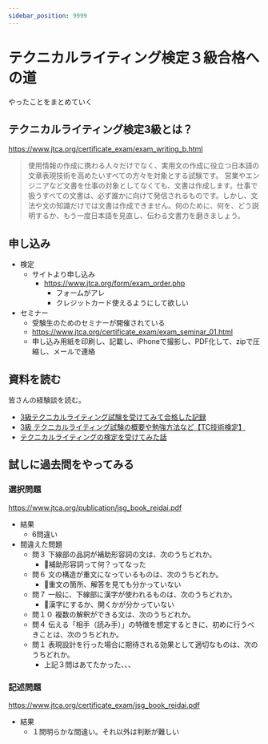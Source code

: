 ```yaml
---
sidebar_position: 9999
---
```


# テクニカルライティング検定３級合格への道
やったことをまとめていく

## テクニカルライティング検定3級とは？
https://www.jtca.org/certificate_exam/exam_writing_b.html
> 使用情報の作成に携わる人々だけでなく、実用文の作成に役立つ日本語の文章表現技術を高めたいすべての方々を対象とする試験です。
営業やエンジニアなど文書を仕事の対象としてなくても、文書は作成します。仕事で扱うすべての文書は、必ず誰かに向けて発信されるものです。しかし、文法や文の知識だけでは文書は作成できません。何のために、何を、どう説明するか、もう一度日本語を見直し、伝わる文書力を磨きましょう。

## 申し込み
- 検定
    - サイトより申し込み
        - https://www.jtca.org/form/exam_order.php
            - フォームがアレ
            - クレジットカード使えるようにして欲しい
- セミナー
    - 受験生のためのセミナーが開催されている
    - https://www.jtca.org/certificate_exam/exam_seminar_01.html
    - 申し込み用紙を印刷し、記載し、iPhoneで撮影し、PDF化して、zipで圧縮し、メールで連絡


## 資料を読む
皆さんの経験談を読む。

- [3級テクニカルライティング試験を受けてみて合格した記録](https://qiita.com/e99h2121/items/201dad82a3d35066a148)
- [3級 テクニカルライティング試験の概要や勉強方法など【TC技術検定】](https://applis.io/posts/technical-writing-examination)
- [テクニカルライティングの検定を受けてみた話](https://speakerdeck.com/line_developers/my-story-about-taking-the-technical-writing-exam)

## 試しに過去問をやってみる


### 選択問題
https://www.jtca.org/publication/jsg_book_reidai.pdf

- 結果
    - 6問違い
- 間違えた問題
    - 問３ 下線部の品詞が補助形容詞の文は、次のうちどれか。
        - 🤔補助形容詞って何？ってなった
    - 問６ 文の構造が重文になっているものは、次のうちどれか。
        - 🤔重文の箇所、解答を見ても分かっていない
    - 問７ 一般に、下線部に漢字が使われるものは、次のうちどれか。
        - 🤔漢字にするか、開くかが分かっていない
    - 問１０ 複数の解釈ができる文は、次のうちどれか。
    - 問４ 伝える「相手（読み手）」の特徴を想定するときに、初めに行うべきことは、次のうちどれか。
    - 問１ 表現設計を行った場合に期待される効果として適切なものは、次のうちどれか。
        - 上記３問はあてたかった、、、

### 記述問題
https://www.jtca.org/certificate_exam/jsg_book_reidai.pdf

- 結果
    - １問明らかな間違い。それ以外は判断が難しい

